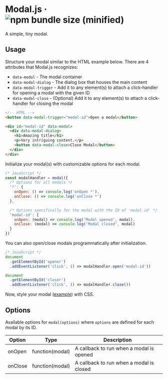 # Modal.js &middot; ![npm bundle size (minified)](https://img.shields.io/bundlephobia/min/@chaucerbao/modal.js.svg)

A simple, tiny modal.

## Usage
Structure your modal similar to the HTML example below. There are 4 attributes that Modal.js recognizes:
- `data-modal` - The modal container
- `data-modal-dialog` - The dialog box that houses the main content
- `data-modal-trigger` - Add it to any element(s) to attach a click-handler for opening a modal with the given ID
- `data-modal-close` - (Optional) Add it to any element(s) to attach a click-handler for closing the modal

```html
<!-- HTML -->
<button data-modal-trigger="modal-id">Open a modal</button>

<div id="modal-id" data-modal>
  <div data-modal-dialog>
    <h1>Amazing title</h1>
    <p>Very intriguing content.</p>
    <button data-modal-close>Close Modal</button>
  </div>
</div>
```

Initialize your modal(s) with customizable options for each modal.
```javascript
/* JavaScript */
const modalHandler = modal({
  /* Options for all modals */
  '*': {
    onOpen: () => console.log('onOpen *'),
    onClose: () => console.log('onClose *')
  },

  /* Options specifically for the modal with the ID of 'modal-id' */
  'modal-id': {
    onOpen: (modal) => console.log('Modal opened', modal),
    onClose: (modal) => console.log('Modal closed', modal)
  }
})
```

You can also open/close modals programmatically after initialization.
```javascript
/* JavaScript */
document
  .getElementById('opener')
  .addEventListener('click', () => modalHandler.open('modal-id'))

document
  .getElementById('closer')
  .addEventListener('click', () => modalHandler.close())
```

Now, style your modal ([example](example/style.css)) with CSS.

## Options
Available options for `modal(options)` where `options` are defined for each modal by its ID.

Option  | Type            | Description
------- | --------------- | -----------
onOpen  | function(modal) | A callback to run when a modal is opened
onClose | function(modal) | A callback to run when a modal is closed
